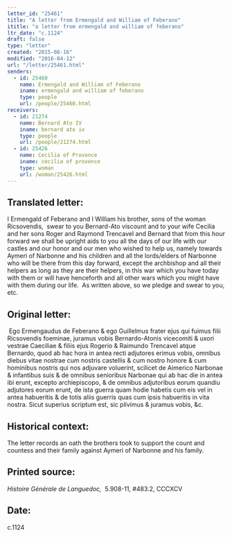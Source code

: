 ```yaml
---
letter_id: "25461"
title: "A letter from Ermengald and William of Feberano"
ititle: "a letter from ermengald and william of feberano"
ltr_date: "c.1124"
draft: false
type: "letter"
created: "2015-08-16"
modified: "2016-04-12"
url: "/letter/25461.html"
senders:
  - id: 25460
    name: Ermengald and William of Feberano
    iname: ermengald and william of feberano
    type: people
    url: /people/25460.html
receivers:
  - id: 21274
    name: Bernard Ato IV
    iname: bernard ato iv
    type: people
    url: /people/21274.html
  - id: 25426
    name: Cecilia of Provence
    iname: cecilia of provence
    type: woman
    url: /woman/25426.html
---
```

<h2> Translated letter:</h2><p>I Ermengald of Feberano and I William his brother, sons of the woman Ricsovendis, &nbsp;swear to you Bernard-Ato viscount and to your wife Cecilia and her sons Roger and Raymond Trencavel and Bernard that from this hour forward we shall be upright aids to you all the days of our life with our castles and our honor and our men who wished to help us, namely towards Aymeri of Narbonne and his children and all the lords/elders of Narbonne who will be there from this day forward, except the archbishop and all their helpers as long as they are their helpers, in this war which you have today with them or will have henceforth and all other wars which you might have with them during our life.&nbsp; As written above, so we pledge and swear to you, etc.</p><h2 class="mt-4"> Original letter:</h2><p>&nbsp;Ego Ermengaudus de Feberano &amp; ego Guillelmus frater ejus qui fuimus filii Ricsovendis foeminae, juramus vobis Bernardo-Atonis vicecomiti &amp; uxori vestrae Caeciliae &amp; filiis ejus Rogerio &amp; Raimundo Trencavel atque Bernardo, quod ab hac hora in antea recti adjutores erimus vobis, omnibus diebus vitae nostrae cum nostris castellis &amp; cum nostro honore &amp; cum hominibus nostris qui nos adjuvare voluerint, scilicet de Aimerico Narbonae &amp; infantibus suis &amp; de omnibus senioribus Narbonae qui ab hac die in an­tea ibi erunt, excepto archiepiscopo, &amp; de omnibus adjutoribus eorum quandiu adju­tores eorum erunt, de ista guerra quam hodie habetis cum eis vel in antea habueritis &amp; de totis aliis guerris quas cum ipsis habueritis in vita nostra. Sicut superius scriptum est, sic plivimus &amp; juramus vo­bis, &amp;c.</p><h2 class="mt-4"> Historical context:</h2><p>The letter records an oath the brothers took to support the count and countess and their family against Aymeri of Narbonne and his family.</p><h2 class="mt-4"> Printed source:</h2><p><em>Histoire Générale de Languedoc,</em>&nbsp; 5.908-11, #483.2, CCCXCV</p><h2 class="mt-4"> Date:</h2>c.1124